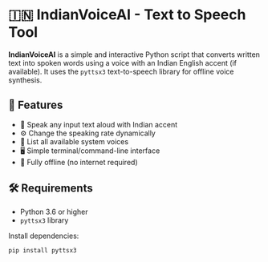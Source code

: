# 🇮🇳 IndianVoiceAI - Text to Speech Tool

**IndianVoiceAI** is a simple and interactive Python script that converts written text into spoken words using a voice with an Indian English accent (if available). It uses the `pyttsx3` text-to-speech library for offline voice synthesis.

## 🎯 Features

- 🎤 Speak any input text aloud with Indian accent
- ⚙️ Change the speaking rate dynamically
- 📜 List all available system voices
- 🖥️ Simple terminal/command-line interface
- 🔌 Fully offline (no internet required)

## 🛠️ Requirements

- Python 3.6 or higher
- `pyttsx3` library

Install dependencies:
```bash
pip install pyttsx3
